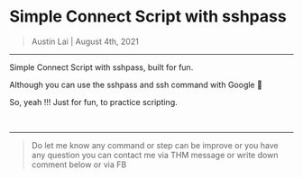 # Simple Connect Script with sshpass

> Austin Lai | August 4th, 2021

---

<!-- Description -->

Simple Connect Script with sshpass, built for fun.

Although you can use the sshpass and ssh command with Google 🤪

So, yeah !!! Just for fun, to practice scripting.

<!-- /Description -->

<br />

---

> Do let me know any command or step can be improve or you have any question you can contact me via THM message or write down comment below or via FB
